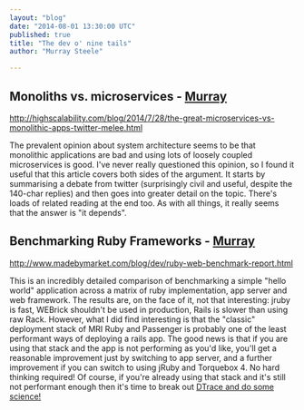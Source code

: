 ```yaml
---
layout: "blog"
date: "2014-08-01 13:30:00 UTC"
published: true
title: "The dev o' nine tails"
author: "Murray Steele"

---
```


## Monoliths vs. microservices - [Murray](http://www.unboxedconsulting.com/people/murray-steele)  http://highscalability.com/blog/2014/7/28/the-great-microservices-vs-monolithic-apps-twitter-melee.html  The prevalent opinion about system architecture seems to be that monolithic applications are bad and using lots of loosely coupled microservices is good. I've never really questioned this opinion, so I found it useful that this article covers both sides of the argument. It starts by summarising a debate from twitter (surprisingly civil and useful, despite the 140-char replies) and then goes into greater detail on the topic. There's loads of related reading at the end too. As with all things, it really seems that the answer is "it depends".  ## Benchmarking Ruby Frameworks - [Murray](http://www.unboxedconsulting.com/murray-steele)  http://www.madebymarket.com/blog/dev/ruby-web-benchmark-report.html  This is an incredibly detailed comparison of benchmarking a simple "hello world" application across a matrix of ruby implementation, app server and web framework. The results are, on the face of it, not that interesting: jruby is fast, WEBrick shouldn't be used in production, Rails is slower than using raw Rack. However, what I did find interesting is that the "classic" deployment stack of MRI Ruby and Passenger is probably one of the least performant ways of deploying a rails app. The good news is that if you are using that stack and the app is not performing as you'd like, you'll get a reasonable improvement just by switching to app server, and a further improvement if you can switch to using jRuby and Torquebox 4. No hard thinking required! Of course, if you're already using that stack and it's still not performant enough then it's time to break out [DTrace and do some science!](http://tenderlovemaking.com/2011/12/05/profiling-rails-startup-with-dtrace.html)



